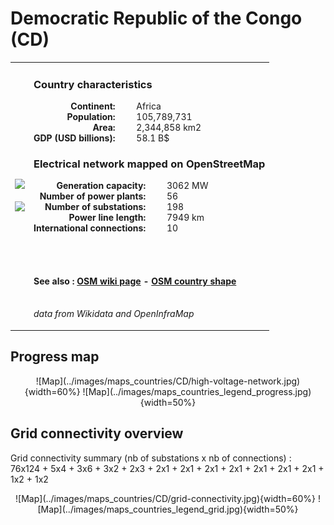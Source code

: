 # Democratic Republic of the Congo (CD)

<table width="90%">
<tr>
<td>
<img src="http://commons.wikimedia.org/wiki/Special:FilePath/Flag%20of%20the%20Democratic%20Republic%20of%20the%20Congo.svg" width="250">
<br><br>
<img src="http://commons.wikimedia.org/wiki/Special:FilePath/COD%20orthographic.svg" width="250"></td>
<td>
<h3>Country characteristics</h3>
<div style="display: inline-block;text-align:right;margin-right:30px;font-weight: bold;">
Continent:<br>Population:<br>Area:<br>GDP (USD billions):
</div>
<div style="display: inline-block;">
Africa<br>105,789,731<br>2,344,858 km2<br>58.1 B$
</div>
<h3>Electrical network mapped on OpenStreetMap</h3>
<div style="display: inline-block;text-align:right;margin-right:30px;font-weight: bold;">Generation capacity:<br>
Number of power plants:<br>
Number of substations:<br>
Power line length:<br>
International connections:<br>
</div>
<div style="display: inline-block;">3062 MW<br>
56<br>
198<br>
7949 km<br>
10<br>
</div>

<br><br><h4>See also :
<a href="https://wiki.openstreetmap.org/wiki/Power_networks/Democratic Republic of the Congo" target="_blank">OSM wiki page</a> -
<a href="https://openstreetmap.org/relation/192795" target="_blank">OSM country shape</a>
</h4>

<br><i>data from Wikidata and OpenInfraMap</i>
</td>
</tr>
</table>


## Progress map

<center>
![Map](../images/maps_countries/CD/high-voltage-network.jpg){width=60%}
![Map](../images/maps_countries_legend_progress.jpg){width=50%}
</center>



## Grid connectivity overview

Grid connectivity summary (nb of substations x nb of connections) :<br>76x124 + 5x4 + 3x6 + 3x2 + 2x3 + 2x1 + 2x1 + 2x1 + 2x1 + 2x1 + 2x1 + 2x1 + 1x2 + 1x2

<center>
![Map](../images/maps_countries/CD/grid-connectivity.jpg){width=60%}
![Map](../images/maps_countries_legend_grid.jpg){width=50%}
</center>


